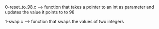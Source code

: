 0-reset_to_98.c --> function that takes a pointer to an int as parameter and updates the value it points to to 98


1-swap.c --> function that swaps the values of two integers


